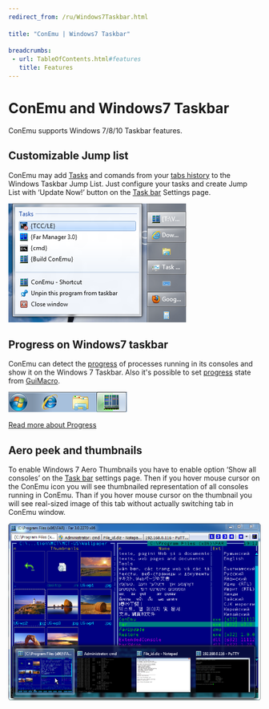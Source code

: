 ```yaml
---
redirect_from: /ru/Windows7Taskbar.html

title: "ConEmu | Windows7 Taskbar"

breadcrumbs:
 - url: TableOfContents.html#features
   title: Features
---
```


# ConEmu and Windows7 Taskbar

ConEmu supports Windows 7/8/10 Taskbar features.


<h2 id="Customizable_Jump_list"> Customizable Jump list </h2>

ConEmu may add [Tasks](Tasks.html) and comands from your [tabs history](LaunchNewTab.html)
to the Windows Taskbar Jump List. Just configure your tasks and create Jump List
with ‘Update Now!’ button on the [Task bar](SettingsTaskBar.html) Settings page.

![ConEmu Jump list in Windows7](/img/ConEmuJumpList.png "ConEmu Jump list in Windows7")


<h2 id="Progress_on_Windows7_taskbar"> Progress on Windows7 taskbar </h2>

ConEmu can detect the [progress](Progress.html) of processes running in its consoles
and show it on the Windows 7 Taskbar.
Also it's possible to set [progress](Progress.html) state from [GuiMacro](GuiMacro.html).

![ConEmu progress in Windows7](/img/ConEmuProgress.png "ConEmu progress in Windows7")

[Read more about Progress](Progress.html)


<h2 id="Aero_Peek"> Aero peek and thumbnails </h2>

To enable Windows 7 Aero Thumbnails you have to enable
option ‘Show all consoles’ on the [Task bar](SettingsTaskBar.html)
settings page. Then if you hover mouse cursor on the ConEmu icon
you will see thumbnailed representation of all consoles running
in ConEmu. Than if you hover mouse cursor on the thumbnail you
will see real-sized image of this tab without actually switching
tab in ConEmu window.

![ConEmu Aero Peek and Thumnails](/img/ConEmuAero.png "ConEmu Aero Peek and Thumnails")
